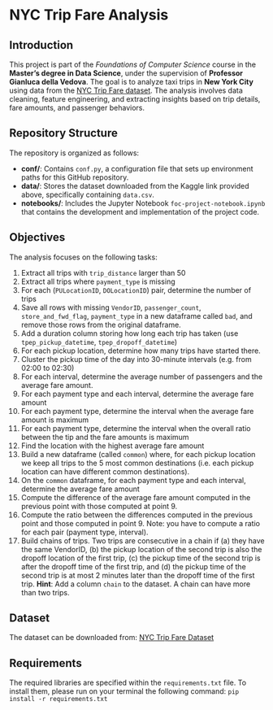 # **NYC Trip Fare Analysis**

## **Introduction**
This project is part of the *Foundations of Computer Science* course in the **Master’s degree in Data Science**, under the supervision of **Professor Gianluca della Vedova**. The goal is to analyze taxi trips in **New York City** using data from the [NYC Trip Fare dataset](https://www.kaggle.com/datasets/diishasiing/revenue-for-cab-drivers). The analysis involves data cleaning, feature engineering, and extracting insights based on trip details, fare amounts, and passenger behaviors.

## **Repository Structure**
The repository is organized as follows:

- **conf/**: Contains `conf.py`, a configuration file that sets up environment paths for this GitHub repository.
- **data/**: Stores the dataset downloaded from the Kaggle link provided above, specifically containing `data.csv`.
- **notebooks/**: Includes the Jupyter Notebook `foc-project-notebook.ipynb` that contains the development and implementation of the project code.


## **Objectives**
The analysis focuses on the following tasks:


1. Extract all trips with `trip_distance` larger than 50
2. Extract all trips where `payment_type` is missing
3. For each (`PULocationID`, `DOLocationID`) pair, determine the number of trips
4. Save all rows with missing `VendorID`, `passenger_count`, `store_and_fwd_flag`, `payment_type` in a new dataframe called `bad`, and remove those rows from the original dataframe.
5. Add a duration column storing how long each trip has taken (use `tpep_pickup_datetime`, `tpep_dropoff_datetime`)
6. For each pickup location, determine how many trips have started there.
7. Cluster the pickup time of the day into 30-minute intervals (e.g. from 02:00 to 02:30)
8. For each interval, determine the average number of passengers and the average fare amount.
9. For each payment type and each interval, determine the average fare amount
10. For each payment type, determine the interval when the average fare amount is maximum
11. For each payment type, determine the interval when the overall ratio between the tip and the fare amounts is maximum
12. Find the location with the highest average fare amount
13. Build a new dataframe (called `common`) where, for each pickup location we keep all trips to the 5 most common destinations (i.e. each pickup location can have different common destinations).
14. On the `common` dataframe, for each payment type and each interval, determine the average fare amount
15. Compute the difference of the average fare amount computed in the previous point with those computed at point 9.
16. Compute the ratio between the differences computed in the previous point and those computed in point 9. Note: you have to compute a ratio for each pair (payment type, interval).
17. Build chains of trips. Two trips are consecutive in a chain if (a) they have the same VendorID, (b) the pickup location of the second trip is also the dropoff location of the first trip, (c) the pickup time of the second trip is after the dropoff time of the first trip, and (d) the pickup time of the second trip is at most 2 minutes later than the dropoff time of the first trip.
**Hint**: Add a column `chain` to the dataset. A chain can have more than two trips.


## **Dataset**
The dataset can be downloaded from: [NYC Trip Fare Dataset](https://www.kaggle.com/api/v1/datasets/download/diishasiing/revenue-for-cab-drivers/)


## **Requirements**
The required libraries are specified within the `requirements.txt` file. To install them, please run on your terminal the following command:
    `pip install -r requirements.txt`